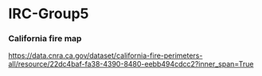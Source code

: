 # IRC-Group5
### California fire map

https://data.cnra.ca.gov/dataset/california-fire-perimeters-all/resource/22dc4baf-fa38-4390-8480-eebb494cdcc2?inner_span=True
